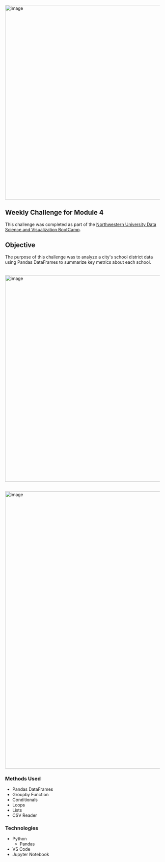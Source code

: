 <img width="634" alt="image" src="https://github.com/AlyssaCullinan/Python-Analysis-Pyschools/assets/141466633/f7190672-152f-44c5-80e6-b7c62394dfa2">

## Weekly Challenge for Module 4

This challenge was completed as part of the [Northwestern University Data Science and Visualization BootCamp](https://bootcamp.northwestern.edu/data/).

## Objective
The purpose of this challenge was to analyze a city's school district data using Pandas DataFrames to summarize key metrics about each school.
<br>
<br>
<br>
<img width="673" alt="image" src="https://github.com/AlyssaCullinan/pandas-challenge/assets/141466633/1299de68-4e83-49bb-be2b-ee12c5d427e2">

<br>
<img width="903" alt="image" src="https://github.com/AlyssaCullinan/pandas-challenge/assets/141466633/f2aa3540-497d-4d4f-a6c7-96211de9ed01">

### Methods Used
* Pandas DataFrames
* Groupby Function
* Conditionals
* Loops
* Lists
* CSV Reader

### Technologies 
* Python
  * Pandas
* VS Code
* Jupyter Notebook


